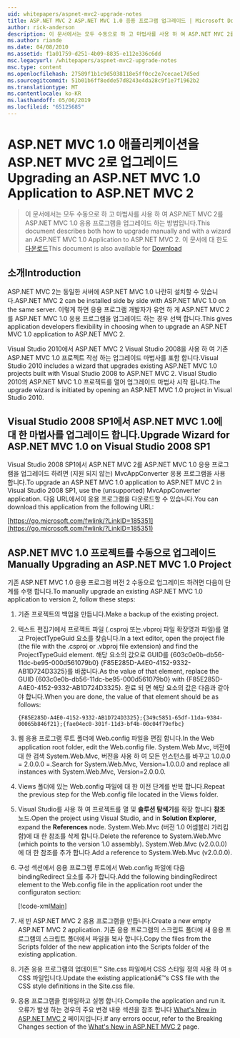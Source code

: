 ```yaml
---
uid: whitepapers/aspnet-mvc2-upgrade-notes
title: ASP.NET MVC 2 ASP.NET MVC 1.0 응용 프로그램 업그레이드 | Microsoft Docs
author: rick-anderson
description: 이 문서에서는 모두 수동으로 하 고 마법사를 사용 하 여 ASP.NET MVC 2를 ASP.NET MVC 1.0 응용 프로그램을 업그레이드 하는 방법입니다. 이 문서는 d에 대 한도 중...
ms.author: riande
ms.date: 04/08/2010
ms.assetid: f1a01759-d251-4b09-8835-e112e336c6dd
msc.legacyurl: /whitepapers/aspnet-mvc2-upgrade-notes
msc.type: content
ms.openlocfilehash: 27589f1b1c9d5038118e5ff0cc2e7cecae17d5ed
ms.sourcegitcommit: 51b01b6ff8edde57d8243e4da28c9f1e7f1962b2
ms.translationtype: MT
ms.contentlocale: ko-KR
ms.lasthandoff: 05/06/2019
ms.locfileid: "65125685"
---
```

# <a name="upgrading-an-aspnet-mvc-10-application-to-aspnet-mvc-2"></a><span data-ttu-id="a835d-104">ASP.NET MVC 1.0 애플리케이션을 ASP.NET MVC 2로 업그레이드</span><span class="sxs-lookup"><span data-stu-id="a835d-104">Upgrading an ASP.NET MVC 1.0 Application to ASP.NET MVC 2</span></span>

> <span data-ttu-id="a835d-105">이 문서에서는 모두 수동으로 하 고 마법사를 사용 하 여 ASP.NET MVC 2를 ASP.NET MVC 1.0 응용 프로그램을 업그레이드 하는 방법입니다.</span><span class="sxs-lookup"><span data-stu-id="a835d-105">This document describes both how to upgrade manually and with a wizard an ASP.NET MVC 1.0 Application to ASP.NET MVC 2.</span></span> <span data-ttu-id="a835d-106">이 문서에 대 한도 [다운로드](https://download.microsoft.com/download/F/1/6/F16F9AF9-8EF4-4845-BC97-639791D5699C/MVC2-Upgrade-Notes.pdf)</span><span class="sxs-lookup"><span data-stu-id="a835d-106">This document is also available for [Download](https://download.microsoft.com/download/F/1/6/F16F9AF9-8EF4-4845-BC97-639791D5699C/MVC2-Upgrade-Notes.pdf)</span></span>

## <a name="introduction"></a><span data-ttu-id="a835d-107">소개</span><span class="sxs-lookup"><span data-stu-id="a835d-107">Introduction</span></span>

<span data-ttu-id="a835d-108">ASP.NET MVC 2는 동일한 서버에 ASP.NET MVC 1.0 나란히 설치할 수 있습니다.</span><span class="sxs-lookup"><span data-stu-id="a835d-108">ASP.NET MVC 2 can be installed side by side with ASP.NET MVC 1.0 on the same server.</span></span> <span data-ttu-id="a835d-109">이렇게 하면 응용 프로그램 개발자가 유연 하 게 ASP.NET MVC 2를 ASP.NET MVC 1.0 응용 프로그램을 업그레이드 하는 경우 선택 합니다.</span><span class="sxs-lookup"><span data-stu-id="a835d-109">This gives application developers flexibility in choosing when to upgrade an ASP.NET MVC 1.0 application to ASP.NET MVC 2.</span></span>

<span data-ttu-id="a835d-110">Visual Studio 2010에서 ASP.NET MVC 2 Visual Studio 2008을 사용 하 여 기존 ASP.NET MVC 1.0 프로젝트 작성 하는 업그레이드 마법사를 포함 합니다.</span><span class="sxs-lookup"><span data-stu-id="a835d-110">Visual Studio 2010 includes a wizard that upgrades existing ASP.NET MVC 1.0 projects built with Visual Studio 2008 to ASP.NET MVC 2.</span></span> <span data-ttu-id="a835d-111">Visual Studio 2010의 ASP.NET MVC 1.0 프로젝트를 열어 업그레이드 마법사 시작 됩니다.</span><span class="sxs-lookup"><span data-stu-id="a835d-111">The upgrade wizard is initiated by opening an ASP.NET MVC 1.0 project in Visual Studio 2010.</span></span>

## <a name="upgrade-wizard-for-aspnet-mvc-10-on-visual-studio-2008-sp1"></a><span data-ttu-id="a835d-112">Visual Studio 2008 SP1에서 ASP.NET MVC 1.0에 대 한 마법사를 업그레이드 합니다.</span><span class="sxs-lookup"><span data-stu-id="a835d-112">Upgrade Wizard for ASP.NET MVC 1.0 on Visual Studio 2008 SP1</span></span>

<span data-ttu-id="a835d-113">Visual Studio 2008 SP1에서 ASP.NET MVC 2를 ASP.NET MVC 1.0 응용 프로그램을 업그레이드 하려면 (지원 되지 않는) MvcAppConverter 응용 프로그램을 사용 합니다.</span><span class="sxs-lookup"><span data-stu-id="a835d-113">To upgrade an ASP.NET MVC 1.0 application to ASP.NET MVC 2 in Visual Studio 2008 SP1, use the (unsupported) MvcAppConverter application.</span></span> <span data-ttu-id="a835d-114">다음 URL에서이 응용 프로그램을 다운로드할 수 있습니다.</span><span class="sxs-lookup"><span data-stu-id="a835d-114">You can download this application from the following URL:</span></span>

[https://go.microsoft.com/fwlink/?LinkID=185351](https://go.microsoft.com/fwlink/?LinkID=185351)

## <a name="manually-upgrading-an-aspnet-mvc-10-project"></a><span data-ttu-id="a835d-115">ASP.NET MVC 1.0 프로젝트를 수동으로 업그레이드</span><span class="sxs-lookup"><span data-stu-id="a835d-115">Manually Upgrading an ASP.NET MVC 1.0 Project</span></span>

<span data-ttu-id="a835d-116">기존 ASP.NET MVC 1.0 응용 프로그램 버전 2 수동으로 업그레이드 하려면 다음이 단계를 수행 합니다.</span><span class="sxs-lookup"><span data-stu-id="a835d-116">To manually upgrade an existing ASP.NET MVC 1.0 application to version 2, follow these steps:</span></span>

1. <span data-ttu-id="a835d-117">기존 프로젝트의 백업을 만듭니다.</span><span class="sxs-lookup"><span data-stu-id="a835d-117">Make a backup of the existing project.</span></span>
2. <span data-ttu-id="a835d-118">텍스트 편집기에서 프로젝트 파일 (.csproj 또는.vbproj 파일 확장명과 파일)를 열고 ProjectTypeGuid 요소를 찾습니다.</span><span class="sxs-lookup"><span data-stu-id="a835d-118">In a text editor, open the project file (the file with the .csproj or .vbproj file extension) and find the ProjectTypeGuid element.</span></span> <span data-ttu-id="a835d-119">해당 요소의 값으로 GUID를 {603c0e0b-db56-11dc-be95-000d561079b0} {F85E285D-A4E0-4152-9332-AB1D724D3325}를 바꿉니다.</span><span class="sxs-lookup"><span data-stu-id="a835d-119">As the value of that element, replace the GUID {603c0e0b-db56-11dc-be95-000d561079b0} with {F85E285D-A4E0-4152-9332-AB1D724D3325}.</span></span> <span data-ttu-id="a835d-120">완료 되 면 해당 요소의 값은 다음과 같아야 합니다.</span><span class="sxs-lookup"><span data-stu-id="a835d-120">When you are done, the value of that element should be as follows:</span></span> 

    `{F85E285D-A4E0-4152-9332-AB1D724D3325};{349c5851-65df-11da-9384-00065b846f21};{fae04ec0-301f-11d3-bf4b-00c04f79efbc}`
3. <span data-ttu-id="a835d-121">웹 응용 프로그램 루트 폴더에 Web.config 파일을 편집 합니다.</span><span class="sxs-lookup"><span data-stu-id="a835d-121">In the Web application root folder, edit the Web.config file.</span></span> <span data-ttu-id="a835d-122">System.Web.Mvc, 버전에 대 한 검색 System.Web.Mvc, 버전을 사용 하 여 모든 인스턴스를 바꾸고 1.0.0.0 = 2.0.0.0 =.</span><span class="sxs-lookup"><span data-stu-id="a835d-122">Search for System.Web.Mvc, Version=1.0.0.0 and replace all instances with System.Web.Mvc, Version=2.0.0.0.</span></span>
4. <span data-ttu-id="a835d-123">Views 폴더에 있는 Web.config 파일에 대 한 이전 단계를 반복 합니다.</span><span class="sxs-lookup"><span data-stu-id="a835d-123">Repeat the previous step for the Web.config file located in the Views folder.</span></span>
5. <span data-ttu-id="a835d-124">Visual Studio를 사용 하 여 프로젝트를 열 및 **솔루션 탐색기**를 확장 합니다 **참조** 노드.</span><span class="sxs-lookup"><span data-stu-id="a835d-124">Open the project using Visual Studio, and in **Solution Explorer**, expand the **References** node.</span></span> <span data-ttu-id="a835d-125">System.Web.Mvc (버전 1.0 어셈블리 가리킴 함)에 대 한 참조를 삭제 합니다.</span><span class="sxs-lookup"><span data-stu-id="a835d-125">Delete the reference to System.Web.Mvc (which points to the version 1.0 assembly).</span></span> <span data-ttu-id="a835d-126">System.Web.Mvc (v2.0.0.0)에 대 한 참조를 추가 합니다.</span><span class="sxs-lookup"><span data-stu-id="a835d-126">Add a reference to System.Web.Mvc (v2.0.0.0).</span></span>
6. <span data-ttu-id="a835d-127">구성 섹션에서 응용 프로그램 루트에서 Web.config 파일에 다음 bindingRedirect 요소를 추가 합니다.</span><span class="sxs-lookup"><span data-stu-id="a835d-127">Add the following bindingRedirect element to the Web.config file in the application root under the configuraton section:</span></span>   

    [!code-xml[Main](aspnet-mvc2-upgrade-notes/samples/sample1.xml)]
7. <span data-ttu-id="a835d-128">새 빈 ASP.NET MVC 2 응용 프로그램을 만듭니다.</span><span class="sxs-lookup"><span data-stu-id="a835d-128">Create a new empty ASP.NET MVC 2 application.</span></span> <span data-ttu-id="a835d-129">기존 응용 프로그램의 스크립트 폴더에 새 응용 프로그램의 스크립트 폴더에서 파일을 복사 합니다.</span><span class="sxs-lookup"><span data-stu-id="a835d-129">Copy the files from the Scripts folder of the new application into the Scripts folder of the existing application.</span></span>
8. <span data-ttu-id="a835d-130">기존 응용 프로그램의 업데이트™ Site.css 파일에서 CSS 스타일 정의 사용 하 여 s CSS 파일입니다.</span><span class="sxs-lookup"><span data-stu-id="a835d-130">Update the existing applicationâ€™s CSS file with the CSS style definitions in the Site.css file.</span></span>
9. <span data-ttu-id="a835d-131">응용 프로그램을 컴파일하고 실행 합니다.</span><span class="sxs-lookup"><span data-stu-id="a835d-131">Compile the application and run it.</span></span> <span data-ttu-id="a835d-132">오류가 발생 하는 경우의 주요 변경 내용 섹션을 참조 합니다 [What's New in ASP.NET MVC 2](https://go.microsoft.com/fwlink/?LinkID=185038) 페이지입니다.</span><span class="sxs-lookup"><span data-stu-id="a835d-132">If any errors occur, refer to the Breaking Changes section of the [What's New in ASP.NET MVC 2](https://go.microsoft.com/fwlink/?LinkID=185038) page.</span></span>
